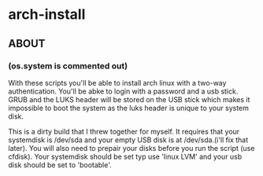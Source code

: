 # arch-install

## ABOUT
### (os.system is commented out)
With these scripts you'll be able to install arch linux with a two-way authentication. You'll be abke to login with a password and a usb stick. GRUB and the LUKS header will be stored on the USB stick which makes it impossible to boot the system as the luks header is unique to your system disk.

This is a dirty build that I threw together for myself. It requires that your systemdisk is /dev/sda and your empty USB disk is at /dev/sda.(i'll fix that later). You will also need to prepair your disks before you run the script (use cfdisk). Your systemdisk should be set typ use 'linux LVM' and your usb disk should be set to 'bootable'.
